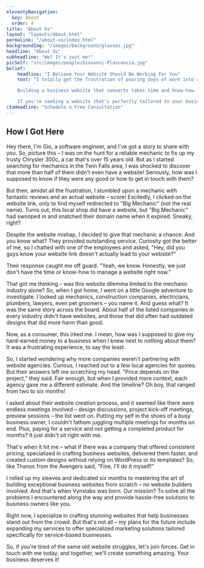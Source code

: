 ```yaml
---
eleventyNavigation:
  key: About
  order: 4
title: "About Us"
layout: "layouts/about.html"
permalink: "/about-us/index.html"
backgroundImg: "/images/background/glasses.jpg"
headline: "About Us"
subheadline: "We? It's just me!"
picSelf: "src/images/people/Giovanni-Plascencia.jpg"
belief:
    headline: "I Believe Your Website Should Be Working For You"
    text: "I totally get the frustration of pouring days of work into a website and getting little client attention. That's why I started this business – to bridge the gap and provide you with a seamless solution. With our expertise, we'll overcome these challenges and ensure your website receives the attention it truly deserves.

    Building a business website that converts takes time and know-how. That's why I've dedicated the past six months to extensive research and continuous learning. My mission? Unraveling the secrets behind creating engaging websites that actually convert prospective clients. By staying on top of the latest trends and strategies, I bring the expertise and insights needed to design websites that deliver tangible results and take your business to new heights.

    If you're seeking a website that's perfectly tailored to your business and fills you with pride, then you've landed in the right spot. I'll integrate all the tried-and-true best practices to enhance user engagement, and I'll handle all the management on your behalf. No need to hesitate any longer – schedule your free consultation today and let's transform your vision into a remarkable reality!"
ctaHeadline: "Schedule a Free Consultation"
---
```


## How I Got Here
Hey there, I'm Gio, a software engineer, and I've got a story to share with you. So, picture this – I was on the hunt for a reliable mechanic to fix up my trusty Chrysler 300c, a car that's over 15 years old. But as I started searching for mechanics in the Twin Falls area, I was shocked to discover that more than half of them didn't even have a website! Seriously, how was I supposed to know if they were any good or how to get in touch with them?

But then, amidst all the frustration, I stumbled upon a mechanic with fantastic reviews and an actual website – score! Excitedly, I clicked on the website link, only to find myself redirected to "Big Mechanic" (not the real name). Turns out, this local shop did have a website, but "Big Mechanic" had swooped in and snatched their domain name when it expired. Sneaky, right?

Despite the website mishap, I decided to give that mechanic a chance. And you know what? They provided outstanding service. Curiosity got the better of me, so I chatted with one of the employees and asked, "Hey, did you guys know your website link doesn't actually lead to your website?"

Their response caught me off guard. "Yeah, we know. Honestly, we just don't have the time or know-how to manage a website right now."

That got me thinking – was this website dilemma limited to the mechanic industry alone? So, when I got home, I went on a little Google adventure to investigate. I looked up mechanics, construction companies, electricians, plumbers, lawyers, even pet groomers – you name it. And guess what? It was the same story across the board. About half of the listed companies in every industry didn't have websites, and those that did often had outdated designs that did more harm than good.

Now, as a consumer, this irked me. I mean, how was I supposed to give my hard-earned money to a business when I knew next to nothing about them? It was a frustrating experience, to say the least.

So, I started wondering why more companies weren't partnering with website agencies. Curious, I reached out to a few local agencies for quotes. But their answers left me scratching my head. "Price depends on the project," they said. Fair enough, but when I provided more context, each agency gave me a different estimate. And the timeline? Oh boy, that ranged from two to six months!

I asked about their website creation process, and it seemed like there were endless meetings involved – design discussions, project kick-off meetings, preview sessions – the list went on. Putting my self in the shoes of a busy business owner, I couldn't fathom juggling multiple meetings for months on end. Plus, paying for a service and not getting a completed product for months? It just didn't sit right with me.

That's when it hit me – what if there was a company that offered consistent pricing, specialized in crafting business websites, delivered them faster, and created custom designs without relying on WordPress or its templates? So, like Thanos from the Avengers said, "Fine, I'll do it myself!"

I rolled up my sleeves and dedicated six months to mastering the art of building exceptional business websites from scratch – no website builders involved. And that's when Vynxlabs was born. Our mission? To solve all the problems I encountered along the way and provide hassle-free solutions to business owners like you.

Right now, I specialize in crafting stunning websites that help businesses stand out from the crowd. But that's not all – my plans for the future include expanding my services to offer specialized marketing solutions tailored specifically for service-based businesses.

So, if you're tired of the same old website struggles, let's join forces. Get in touch with me today, and together, we'll create something amazing. Your business deserves it!